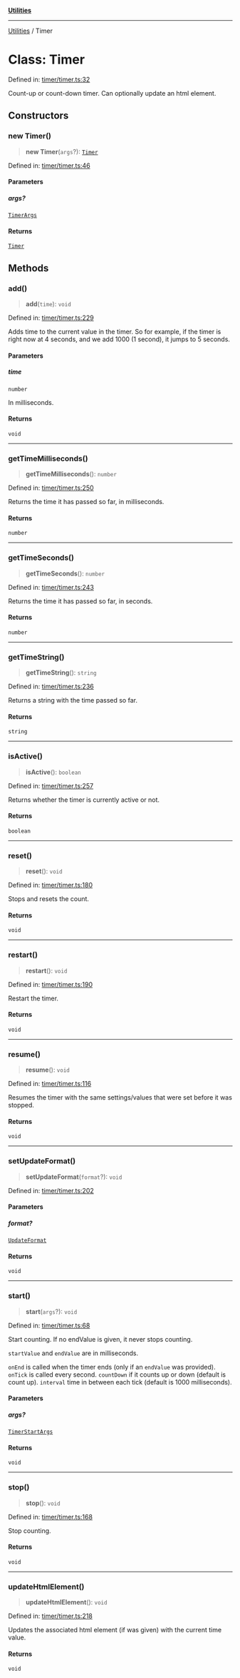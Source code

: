 [**Utilities**](../README.md)

***

[Utilities](../README.md) / Timer

# Class: Timer

Defined in: [timer/timer.ts:32](https://github.com/noobiept/utilities/blob/fa81d9116003a677f25866bee864bc30213a9352/source/timer/timer.ts#L32)

Count-up or count-down timer. Can optionally update an html element.

## Constructors

### new Timer()

> **new Timer**(`args`?): [`Timer`](Timer.md)

Defined in: [timer/timer.ts:46](https://github.com/noobiept/utilities/blob/fa81d9116003a677f25866bee864bc30213a9352/source/timer/timer.ts#L46)

#### Parameters

##### args?

[`TimerArgs`](../interfaces/TimerArgs.md)

#### Returns

[`Timer`](Timer.md)

## Methods

### add()

> **add**(`time`): `void`

Defined in: [timer/timer.ts:229](https://github.com/noobiept/utilities/blob/fa81d9116003a677f25866bee864bc30213a9352/source/timer/timer.ts#L229)

Adds time to the current value in the timer. So for example, if the timer is right now at 4 seconds, and we add 1000 (1 second), it jumps to 5 seconds.

#### Parameters

##### time

`number`

In milliseconds.

#### Returns

`void`

***

### getTimeMilliseconds()

> **getTimeMilliseconds**(): `number`

Defined in: [timer/timer.ts:250](https://github.com/noobiept/utilities/blob/fa81d9116003a677f25866bee864bc30213a9352/source/timer/timer.ts#L250)

Returns the time it has passed so far, in milliseconds.

#### Returns

`number`

***

### getTimeSeconds()

> **getTimeSeconds**(): `number`

Defined in: [timer/timer.ts:243](https://github.com/noobiept/utilities/blob/fa81d9116003a677f25866bee864bc30213a9352/source/timer/timer.ts#L243)

Returns the time it has passed so far, in seconds.

#### Returns

`number`

***

### getTimeString()

> **getTimeString**(): `string`

Defined in: [timer/timer.ts:236](https://github.com/noobiept/utilities/blob/fa81d9116003a677f25866bee864bc30213a9352/source/timer/timer.ts#L236)

Returns a string with the time passed so far.

#### Returns

`string`

***

### isActive()

> **isActive**(): `boolean`

Defined in: [timer/timer.ts:257](https://github.com/noobiept/utilities/blob/fa81d9116003a677f25866bee864bc30213a9352/source/timer/timer.ts#L257)

Returns whether the timer is currently active or not.

#### Returns

`boolean`

***

### reset()

> **reset**(): `void`

Defined in: [timer/timer.ts:180](https://github.com/noobiept/utilities/blob/fa81d9116003a677f25866bee864bc30213a9352/source/timer/timer.ts#L180)

Stops and resets the count.

#### Returns

`void`

***

### restart()

> **restart**(): `void`

Defined in: [timer/timer.ts:190](https://github.com/noobiept/utilities/blob/fa81d9116003a677f25866bee864bc30213a9352/source/timer/timer.ts#L190)

Restart the timer.

#### Returns

`void`

***

### resume()

> **resume**(): `void`

Defined in: [timer/timer.ts:116](https://github.com/noobiept/utilities/blob/fa81d9116003a677f25866bee864bc30213a9352/source/timer/timer.ts#L116)

Resumes the timer with the same settings/values that were set before it was stopped.

#### Returns

`void`

***

### setUpdateFormat()

> **setUpdateFormat**(`format`?): `void`

Defined in: [timer/timer.ts:202](https://github.com/noobiept/utilities/blob/fa81d9116003a677f25866bee864bc30213a9352/source/timer/timer.ts#L202)

#### Parameters

##### format?

[`UpdateFormat`](../type-aliases/UpdateFormat.md)

#### Returns

`void`

***

### start()

> **start**(`args`?): `void`

Defined in: [timer/timer.ts:68](https://github.com/noobiept/utilities/blob/fa81d9116003a677f25866bee864bc30213a9352/source/timer/timer.ts#L68)

Start counting.
If no endValue is given, it never stops counting.

`startValue` and `endValue` are in milliseconds.

`onEnd` is called when the timer ends (only if an `endValue` was provided).
`onTick` is called every second.
`countDown` if it counts up or down (default is count up).
`interval` time in between each tick (default is 1000 milliseconds).

#### Parameters

##### args?

[`TimerStartArgs`](../interfaces/TimerStartArgs.md)

#### Returns

`void`

***

### stop()

> **stop**(): `void`

Defined in: [timer/timer.ts:168](https://github.com/noobiept/utilities/blob/fa81d9116003a677f25866bee864bc30213a9352/source/timer/timer.ts#L168)

Stop counting.

#### Returns

`void`

***

### updateHtmlElement()

> **updateHtmlElement**(): `void`

Defined in: [timer/timer.ts:218](https://github.com/noobiept/utilities/blob/fa81d9116003a677f25866bee864bc30213a9352/source/timer/timer.ts#L218)

Updates the associated html element (if was given) with the current time value.

#### Returns

`void`
